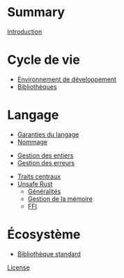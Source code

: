 # Summary

[Introduction](introduction.md)

# Cycle de vie

- [Environnement de développement](devenv.md)
- [Bibliothèques](libraries.md)

# Langage

- [Garanties du langage](guarantees.md)
- [Nommage](naming.md)
<!-- - [Macros](macros.md) -->
- [Gestion des entiers](integer.md)
- [Gestion des erreurs](errors.md)
<!-- - [Système de types](typesystem.md) -->
- [Traits centraux](central_traits.md)
- [Unsafe Rust](unsafe.md)
  - [Généralités](unsafe_generalities.md)
  - [Gestion de la mémoire](unsafe_memory.md)
  - [FFI](unsafe_ffi.md)

# Écosystème

- [Bibliothèque standard](standard.md)

[License](LICENSE.md)

<!-- TODO: - [Test et fuzzing](testfuzz.md) -->
